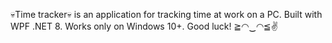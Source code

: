 💀Time tracker💀 is an application for tracking time at work on a PC. Built with WPF .NET 8. Works only on Windows 10+. Good luck! ≧◠‿◠≦✌
